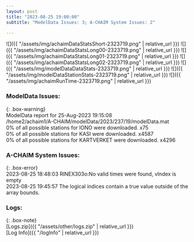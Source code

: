 ```yaml
---
layout: post
title: "2023-08-25 19:00:00"
subtitle: "ModelData Issues: 3; A-CHAIM System Issues: 2"

---
```


![]({{ "/assets/img/achaimDataStatsShort-2323719.png" | relative_url }})
![]({{ "/assets/img/achaimDataStatsLong00-2323719.png" | relative_url }})
![]({{ "/assets/img/achaimDataStatsLong01-2323719.png" | relative_url }})
![]({{ "/assets/img/achaimDataStatsLong02-2323719.png" | relative_url }})
![]({{ "/assets/img/modelDataDataStats-2323719.png" | relative_url }})
![]({{ "/assets/img/modelDataStationStats-2323719.png" | relative_url }})
![]({{ "/assets/img/achaimRunTime-2323719.png" | relative_url }})


### ModelData Issues:  
  
{: .box-warning}  
 ModelData report for 25-Aug-2023 19:15:08   
 /home2/achaim1/A-CHAIM/modelData/2023/237/19/modelData.mat   
 0% of all possible stations for IONO were downloaded. x75   
 0% of all possible stations for KASI were downloaded. x4587   
 0% of all possible stations for KARTVERKET were downloaded. x4296   
  
### A-CHAIM System Issues:  
  
{: .box-error}  
2023-08-25 18:48:03 RINEX303o:No valid times were found, vIndex is empty  
2023-08-25 19:45:57 The logical indices contain a true value outside of the array bounds.  

### Logs:  
  
{: .box-note}  
[Logs.zip]({{ "/assets/other/logs.zip" | relative_url }})  
[Log Info]({{ "/logInfo" | relative_url }})  
